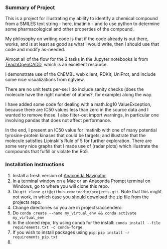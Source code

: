### Summary of Project

This is a project for illustrating my ability to identify a chemical compound from a SMILES text string - here, imatinib -
and to use python to determine some pharmacological and other properties of the compound.

My philosophy on writing code is that if the code already is out there, works, and is at least as good as what I would write,
then I should use that code and modify as-needed.

Almost all of the flow for the 2 tasks in the Jupyter notebooks is from [TeachOpenCADD](https://projects.volkamerlab.org/teachopencadd/index.html),
which is an excellent resource.

I demonstrate use of the ChEMBL web client, RDKit, UniProt, and include some nice visualizations from nglview.

There are no unit tests per-se: I do include sanity checks (does the molecule have the right number of atoms?, for example) along
the way.

I have added some code for dealing with a math.log10 ValueException, because there are IC50 values less than zero in the source data and
I wanted to remove those. I also filter-out import warnings, in particular one involving pandas that does not affect performance.

In the end, I present an IC50 value for imatinib with one of many potential tyrosine-protein kinases that could be targets; and illustrate that
the molecule satisfies Lipinski's Rule of 5 for further exploration. There are some very nice graphs that I made use of (radar plots) which
illustrate the compounds that fulfill or violate the Ro5.

### Installation Instructions

1. Install a fresh version of [Anaconda Navigator](https://www.anaconda.com/).
2. In a terminal window on a Mac or an Anaconda Prompt terminal on Windows, go to where you will clone this repo.
3. Do `git clone git@github.com:toddjm/projects.git`. Note that this might not work, in which case you should
download the zip file from the projects repo.
4. Change directories so you are in projects/accendero.
5. Do `conda create --name my_virtual_env && conda activate my_virtual_env`
6. In the cloned repo, try using conda for the install:
  `conda install --file requirements.txt -c conda-forge`
6. If you wish to install packages using `pip`:
  `pip install -r requirements_pip.txt`
7. 
